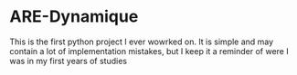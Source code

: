 # ARE-Dynamique
This is the first python project I ever wowrked on. 
It is simple and may contain a lot of implementation mistakes, but I keep it a reminder of were I was in my first years of studies 
